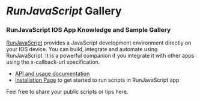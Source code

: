 # _RunJavaScript_ Gallery
### RunJavaScript IOS App Knowledge and Sample Gallery

[RunJavaScript](http://runjavascript.beliso.uk/) provides a JavaScript development environment directly on your IOS device. You can build, integrate and automate using RunJavaScript. It is a powerful companion if you integrate it with other apps using the x-callback-url specification.

* [API and usage documentation](http://runjavascript.beliso.uk/)
* [Installation Page](how-to/installation/README.md) to get started to run scripts in RunJavaScript app

Feel free to share your public scripts or tips here.

<a href="https://itunes.apple.com/us/app/runjavascript/id1254402852?mt=8&at=10l6Xd" style="display:inline-block;overflow:hidden;background:url(https://linkmaker.itunes.apple.com/assets/shared/badges/en-us/appstore-lrg.svg) no-repeat;width:135px;height:40px;background-size:contain;"></a>